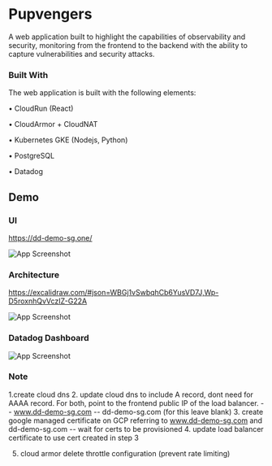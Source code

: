 # Pupvengers

A web application built to highlight the capabilities of observability and security, monitoring from the frontend to the backend with the ability to capture vulnerabilities and security attacks.

### Built With
The web application is built with the following elements:

• CloudRun (React)

• CloudArmor + CloudNAT

• Kubernetes GKE (Nodejs, Python)

• PostgreSQL

• Datadog


## Demo

### UI
https://dd-demo-sg.one/

![App Screenshot](https://i.imgur.com/8jwCoTY.png)

### Architecture
https://excalidraw.com/#json=WBGj1vSwbqhCb6YusVD7J,Wp-D5roxnhQvVczIZ-G22A

![App Screenshot](https://i.imgur.com/ameGo3w.png)

### Datadog Dashboard

![App Screenshot](https://i.imgur.com/ct1cT6L.png)





### Note

1.create cloud dns
2. update cloud dns to include A record, dont need for AAAA record. For both, point to the frontend public IP of the load balancer.
-- www.dd-demo-sg.com
-- dd-demo-sg.com (for this leave blank)
3. create google managed certificate on GCP referring to www.dd-demo-sg.com and dd-demo-sg.com
-- wait for certs to be provisioned
4. update load balancer certificate to use cert created in step 3

5. cloud armor delete throttle configuration (prevent rate limiting)






